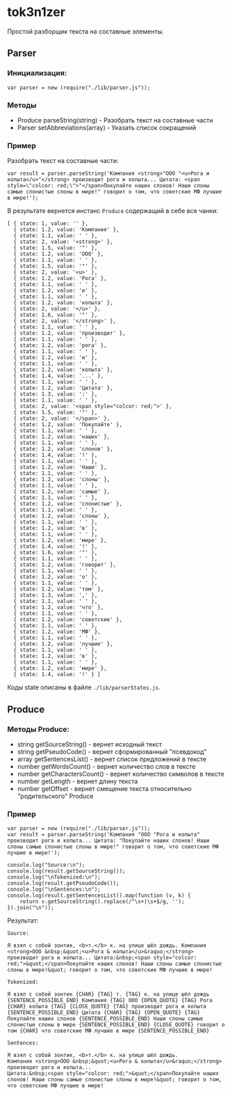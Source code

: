 ﻿# tok3n1zer

Простой разборщик текста на составные элементы.

## Parser

### Инициализация:
```
var parser = new (require("./lib/parser.js"));
```

### Методы

* Produce parseString(string) - Разобрать текст на составные части
* Parser setAbbreviations(array) - Указать список сокращений

### Пример

Разобрать текст на составные части:

```
var result = parser.parseString('Компания <strong>"ООО "<u>Рога и копыта</u>"</strong> производит рога и копыта... Цитата: <span style=\"colcor: red;\">"</span>Покупайте наших слонов! Наши слоны самые слонистые слоны в мире!" говорит о том, что советские МФ лучшие в мире!');
```

В результате вернется инстанс `Produce` содержащий в себе все чанки:

```
[ { state: 1, value: '' },
  { state: 1.2, value: 'Компания' },
  { state: 1.1, value: ' ' },
  { state: 2, value: '<strong>' },
  { state: 1.5, value: '"' },
  { state: 1.2, value: 'ООО' },
  { state: 1.1, value: ' ' },
  { state: 1.5, value: '"' },
  { state: 2, value: '<u>' },
  { state: 1.2, value: 'Рога' },
  { state: 1.1, value: ' ' },
  { state: 1.2, value: 'и' },
  { state: 1.1, value: ' ' },
  { state: 1.2, value: 'копыта' },
  { state: 2, value: '</u>' },
  { state: 1.6, value: '"' },
  { state: 2, value: '</strong>' },
  { state: 1.1, value: ' ' },
  { state: 1.2, value: 'производит' },
  { state: 1.1, value: ' ' },
  { state: 1.2, value: 'рога' },
  { state: 1.1, value: ' ' },
  { state: 1.2, value: 'и' },
  { state: 1.1, value: ' ' },
  { state: 1.2, value: 'копыта' },
  { state: 1.4, value: '...' },
  { state: 1.1, value: ' ' },
  { state: 1.2, value: 'Цитата' },
  { state: 1.3, value: ':' },
  { state: 1.1, value: ' ' },
  { state: 2, value: '<span style="colcor: red;">' },
  { state: 1.5, value: '"' },
  { state: 2, value: '</span>' },
  { state: 1.2, value: 'Покупайте' },
  { state: 1.1, value: ' ' },
  { state: 1.2, value: 'наших' },
  { state: 1.1, value: ' ' },
  { state: 1.2, value: 'слонов' },
  { state: 1.4, value: '!' },
  { state: 1.1, value: ' ' },
  { state: 1.2, value: 'Наши' },
  { state: 1.1, value: ' ' },
  { state: 1.2, value: 'слоны' },
  { state: 1.1, value: ' ' },
  { state: 1.2, value: 'самые' },
  { state: 1.1, value: ' ' },
  { state: 1.2, value: 'слонистые' },
  { state: 1.1, value: ' ' },
  { state: 1.2, value: 'слоны' },
  { state: 1.1, value: ' ' },
  { state: 1.2, value: 'в' },
  { state: 1.1, value: ' ' },
  { state: 1.2, value: 'мире' },
  { state: 1.4, value: '!' },
  { state: 1.6, value: '"' },
  { state: 1.1, value: ' ' },
  { state: 1.2, value: 'говорит' },
  { state: 1.1, value: ' ' },
  { state: 1.2, value: 'о' },
  { state: 1.1, value: ' ' },
  { state: 1.2, value: 'том' },
  { state: 1.3, value: ',' },
  { state: 1.1, value: ' ' },
  { state: 1.2, value: 'что' },
  { state: 1.1, value: ' ' },
  { state: 1.2, value: 'советские' },
  { state: 1.1, value: ' ' },
  { state: 1.2, value: 'МФ' },
  { state: 1.1, value: ' ' },
  { state: 1.2, value: 'лучшие' },
  { state: 1.1, value: ' ' },
  { state: 1.2, value: 'в' },
  { state: 1.1, value: ' ' },
  { state: 1.2, value: 'мире' },
  { state: 1.4, value: '!' } ]
```

Коды state описаны в файле `./lib/parserStates.js`.

## Produce

### Методы Produce:

* string getSourceString() - вернет исходный текст
* string getPseudoCode() - вернет сформированный "псевдокод"
* array getSentencesList() - вернет список предложений в тексте
* number getWordsCount() - вернет количество слов в тексте
* number getCharactersCount() - вернет количество символов в тексте
* number getLength - вернет длину текста
* number getOffset - вернет смещение текста относительно "родительского" Produce

### Пример
```
var parser = new (require("./lib/parser.js"));
var result = parser.parseString('Компания "ООО "Рога и копыта" производит рога и копыта... Цитата: "Покупайте наших слонов! Наши слоны самые слонистые слоны в мире!" говорит о том, что советские МФ лучшие в мире!');

console.log("Source:\n");
console.log(result.getSourceString());
console.log("\nTokenized:\n");
console.log(result.getPseudoCode());
console.log("\nSentences:\n");
console.log(result.getSentencesList().map(function (v, k) {
    return v.getSourceString().replace(/^\s+|\s+$/g, '');
}).join("\n"));
```

Результат:
```
Source:

Я взял с собой зонтик, <b>т.</b> к. на улице шёл дождь. Компания <strong>ООО &nbsp;&quot;<u>Рога & копыта</u>&raquo;</strong> производит рога и копыта... Цитата:&nbsp;<span style="colcor: red;">&quot;</span>Покупайте наших слонов! Наши слоны самые слонистые слоны в мире!&quot; говорит о том, что советские МФ лучшие в мире!

Tokenized:

Я взял с собой зонтик {CHAR} {TAG} т. {TAG} к. на улице шёл дождь {SENTENCE_POSSIBLE_END} Компания {TAG} ООО {OPEN_QUOTE} {TAG} Рога {CHAR} копыта {TAG} {CLOSE_QUOTE} {TAG} производит рога и копыта {SENTENCE_POSSIBLE_END} Цитата {CHAR} {TAG} {OPEN_QUOTE} {TAG} Покупайте наших слонов {SENTENCE_POSSIBLE_END} Наши слоны самые слонистые слоны в мире {SENTENCE_POSSIBLE_END} {CLOSE_QUOTE} говорит о том {CHAR} что советские МФ лучшие в мире {SENTENCE_POSSIBLE_END}

Sentences:

Я взял с собой зонтик, <b>т.</b> к. на улице шёл дождь.
Компания <strong>ООО &nbsp;&quot;<u>Рога & копыта</u>&raquo;</strong> производит рога и копыта...
Цитата:&nbsp;<span style="colcor: red;">&quot;</span>Покупайте наших слонов! Наши слоны самые слонистые слоны в мире!&quot; говорит о том, что советские МФ лучшие в мире!
```